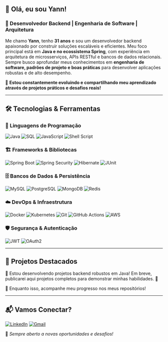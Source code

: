 ## 👋 Olá, eu sou Yann!

### 🚀 Desenvolvedor Backend | Engenharia de Software | Arquitetura

Me chamo **Yann**, tenho **31 anos** e sou um desenvolvedor backend apaixonado por construir soluções escaláveis e eficientes. Meu foco principal está em **Java e no ecossistema Spring**, com experiência em arquitetura de microsserviços, APIs RESTful e bancos de dados relacionais. Sempre busco aprofundar meus conhecimentos em **engenharia de software, padrões de projeto e boas práticas** para desenvolver aplicações robustas e de alto desempenho.

📌 **Estou constantemente evoluindo e compartilhando meu aprendizado através de projetos práticos e desafios reais!**

---

## 🛠️ Tecnologias & Ferramentas

### 🚀 **Linguagens de Programação**
![Java](https://img.shields.io/badge/Java-ED8B00?style=for-the-badge&logo=openjdk&logoColor=white)
![SQL](https://img.shields.io/badge/SQL-4479A1?style=for-the-badge&logo=postgresql&logoColor=white)
![JavaScript](https://img.shields.io/badge/JavaScript-F7DF1E?style=for-the-badge&logo=javascript&logoColor=black)
![Shell Script](https://img.shields.io/badge/Shell_Script-121011?style=for-the-badge&logo=gnu-bash&logoColor=white)

### 🏗️ **Frameworks & Bibliotecas**
![Spring Boot](https://img.shields.io/badge/Spring%20Boot-6DB33F?style=for-the-badge&logo=springboot&logoColor=white)
![Spring Security](https://img.shields.io/badge/Spring%20Security-6DB33F?style=for-the-badge&logo=spring&logoColor=white)
![Hibernate](https://img.shields.io/badge/Hibernate-59666C?style=for-the-badge&logo=hibernate&logoColor=white)
![JUnit](https://img.shields.io/badge/JUnit-25A162?style=for-the-badge&logo=junit5&logoColor=white)

### 🗄️ **Bancos de Dados & Persistência**
![MySQL](https://img.shields.io/badge/MySQL-4479A1?style=for-the-badge&logo=mysql&logoColor=white)
![PostgreSQL](https://img.shields.io/badge/PostgreSQL-336791?style=for-the-badge&logo=postgresql&logoColor=white)
![MongoDB](https://img.shields.io/badge/MongoDB-47A248?style=for-the-badge&logo=mongodb&logoColor=white)
![Redis](https://img.shields.io/badge/Redis-DC382D?style=for-the-badge&logo=redis&logoColor=white)

### ☁️ **DevOps & Infraestrutura**
![Docker](https://img.shields.io/badge/Docker-2496ED?style=for-the-badge&logo=docker&logoColor=white)
![Kubernetes](https://img.shields.io/badge/Kubernetes-326CE5?style=for-the-badge&logo=kubernetes&logoColor=white)
![Git](https://img.shields.io/badge/Git-F05032?style=for-the-badge&logo=git&logoColor=white)
![GitHub Actions](https://img.shields.io/badge/GitHub%20Actions-2088FF?style=for-the-badge&logo=githubactions&logoColor=white)
![AWS](https://img.shields.io/badge/AWS-FF9900?style=for-the-badge&logo=amazonaws&logoColor=white)

### 🛡️ **Segurança & Autenticação**
![JWT](https://img.shields.io/badge/JWT-000000?style=for-the-badge&logo=jsonwebtokens&logoColor=white)
![OAuth2](https://img.shields.io/badge/OAuth2-3C3C3D?style=for-the-badge&logo=oauth&logoColor=white)

---

## 📂 Projetos Destacados

🚧 Estou desenvolvendo projetos backend robustos em Java! Em breve, publicarei aqui projetos completos para demonstrar minhas habilidades. 🚀

🔹 Enquanto isso, acompanhe meu progresso nos meus repositórios!

---

## 📬 Vamos Conectar?

[![LinkedIn](https://img.shields.io/badge/LinkedIn-0A66C2?style=for-the-badge&logo=linkedin&logoColor=white)](https://www.linkedin.com/in/yannpeclat/)
[![Gmail](https://img.shields.io/badge/Email-D14836?style=for-the-badge&logo=gmail&logoColor=white)](mailto:yannpeclat@gmail.com)

🚀 *Sempre aberto a novas oportunidades e desafios!*


